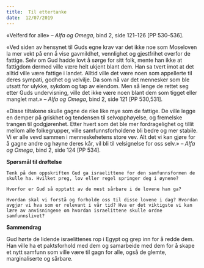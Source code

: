 ```yaml
---
title:  Til ettertanke
date:  12/07/2019
---
```


«Velferd for alle» – _Alfa og Omega_, bind 2, side 121–126 [PP 530–536].

«Ved siden av hensynet til Guds egne krav var det ikke noe som Moseloven la mer vekt på enn å vise gavmildhet, vennlighet og gjestfrihet overfor de fattige. Selv om Gud hadde lovt å sørge for sitt folk, mente han ikke at fattigdom dermed ville være helt ukjent blant dem. Han sa tvert imot at det alltid ville være fattige i landet. Alltid ville det være noen som appellerte til deres sympati, godhet og velvilje. Da som nå var det mennesker som ble utsatt for ulykke, sykdom og tap av eiendom. Men så lenge de rettet seg etter Guds undervisning, ville det ikke være noen blant dem som tigget eller manglet mat.» – _Alfa og Omega_, bind 2, side 121 [PP 530,531].

«Disse tiltakene skulle gagne de rike like mye som de fattige. De ville legge en demper på griskhet og tendensen til selvopphøyelse, og fremelske trangen til godgjørenhet. Etter hvert som det ble mer fordragelighet og tillit mellom alle folkegrupper, ville samfunnsforholdene bli bedre og mer stabile. Vi er alle vevd sammen i menneskehetens store vev. Alt det vi kan gjøre for å gagne andre og høyne deres kår, vil bli til velsignelse for oss selv.» – _Alfa og Omega_, bind 2, side 124 [PP 534].

**Spørsmål til drøftelse**

`Tenk på den oppskriften Gud ga israelittene for den samfunnsformen de skulle ha. Hvilket preg, lov eller regel springer deg i øynene?`

`Hvorfor er Gud så opptatt av de mest sårbare i de lovene han ga?`

`Hvordan skal vi forstå og forholde oss til disse lovene i dag? Hvordan avgjør vi hva som er relevant i vår tid? Hva er det viktigste vi kan lære av anvisningene om hvordan israelittene skulle ordne samfunnslivet?`

**Sammendrag**

Gud hørte de lidende israelittenes rop i Egypt og grep inn for å redde dem. Han ville ha et paktsforhold med dem og samarbeide med dem for å skape et nytt samfunn som ville være til gagn for alle, også de glemte, marginaliserte og sårbare.
